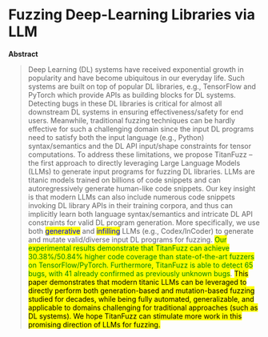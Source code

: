 # Fuzzing Deep-Learning Libraries via LLM

**Abstract**

> Deep Learning (DL) systems have received exponential growth in popularity and have become ubiquitous in our everyday life. Such systems are built on top of popular DL libraries, e.g., TensorFlow and PyTorch which provide APIs as building blocks for DL systems. Detecting bugs in these DL libraries is critical for almost all downstream DL systems in ensuring effectiveness/safety for end users. Meanwhile, traditional fuzzing techniques can be hardly effective for such a challenging domain since the input DL programs need to satisfy both the input language (e.g., Python) syntax/semantics and the DL API input/shape constraints for tensor computations. To address these limitations, we propose TitanFuzz – the first approach to directly leveraging Large Language Models (LLMs) to generate input programs for fuzzing DL libraries. LLMs are titanic models trained on billions of code snippets and can autoregressively generate human-like code snippets. Our key insight is that modern LLMs can also include numerous code snippets invoking DL library APIs in their training corpora, and thus can implicitly learn both language syntax/semantics and intricate DL API constraints for valid DL program generation. More specifically, we use both <mark style="color:blue;">generative</mark> and <mark style="color:blue;">infilling</mark> LLMs (e.g., Codex/InCoder) to generate and mutate valid/diverse input DL programs for fuzzing. <mark style="color:green;">Our experimental results demonstrate that TitanFuzz can achieve 30.38%/50.84% higher code coverage than state-of-the-art fuzzers on TensorFlow/PyTorch. Furthermore, TitanFuzz is able to detect 65 bugs, with 41 already confirmed as previously unknown bugs</mark>. <mark style="background-color:yellow;">This paper demonstrates that modern titanic LLMs can be leveraged to directly perform both generation-based and mutation-based fuzzing studied for decades, while being fully automated, generalizable, and applicable to domains challenging for traditional approaches (such as DL systems). We hope TitanFuzz can stimulate more work in this promising direction of LLMs for fuzzing.</mark>
